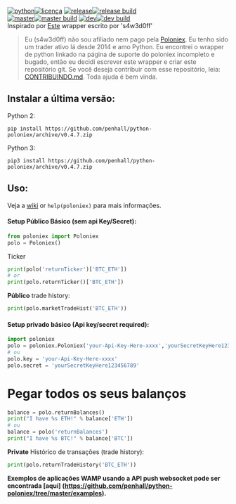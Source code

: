[![python](https://img.shields.io/badge/python-2.7%20%26%203-blue.svg)![licença](https://img.shields.io/badge/licence-GPL%20v2-blue.svg)](https://github.com/penhall/python-poloniex/blob/master/LICENSE) [![release](https://img.shields.io/github/release/penhall/python-poloniex.svg)![release build](https://travis-ci.org/penhall/python-poloniex.svg?branch=v0.4.7)](https://github.com/penhall/python-poloniex/releases)  
[![master](https://img.shields.io/badge/branch-master-blue.svg)![master build](https://api.travis-ci.org/penhall/python-poloniex.svg?branch=master)](https://github.com/penhall/python-poloniex/tree/master) [![dev](https://img.shields.io/badge/branch-dev-blue.svg)![dev build](https://api.travis-ci.org/penhall/python-poloniex.svg?branch=dev)](https://github.com/s4w3d0ff/python-poloniex/tree/dev)  
Inspirado por [Este](https://github.com/s4w3d0ff/python-poloniex) wrapper escrito por 's4w3d0ff'  
> Eu (s4w3d0ff) não sou afiliado nem pago pela [Poloniex](https://poloniex.com). Eu tenho sido um trader ativo lá desde 2014 e amo Python. Eu encontrei o wrapper de python linkado na página de suporte do poloniex  incompleto e bugado, então eu decidi escrever este wrapper e criar este repositório git. Se você deseja contribuir com esse repositório, leia: [CONTRIBUINDO.md](https://github.com/penhall/python-poloniex/blob/master/CONTRIBUTING.md). Toda ajuda é bem vinda.
## Instalar a última versão:
Python 2:
```
pip install https://github.com/penhall/python-poloniex/archive/v0.4.7.zip
```

Python 3:
```
pip3 install https://github.com/penhall/python-poloniex/archive/v0.4.7.zip
```

## Uso:
Veja a [wiki](https://github.com/penhall/python-poloniex/wiki) or `help(poloniex)` para mais informações.

#### Setup Público Básico (sem api Key/Secret):
```python
from poloniex import Poloniex
polo = Poloniex()
```
Ticker
```python
print(polo('returnTicker')['BTC_ETH'])
# or
print(polo.returnTicker()['BTC_ETH'])
```
**Público** trade history:
```python
print(polo.marketTradeHist('BTC_ETH'))
```

#### Setup privado básico (Api key/secret required):
```python
import poloniex
polo = poloniex.Poloniex('your-Api-Key-Here-xxxx','yourSecretKeyHere123456789')
# ou
polo.key = 'your-Api-Key-Here-xxxx'
polo.secret = 'yourSecretKeyHere123456789'
```
# Pegar todos os seus balanços 
```python
balance = polo.returnBalances()
print("I have %s ETH!" % balance['ETH'])
# ou
balance = polo('returnBalances')
print("I have %s BTC!" % balance['BTC'])
```
**Private**  Histórico de transações (trade history):
```python
print(polo.returnTradeHistory('BTC_ETH'))
```
**Exemplos de aplicações WAMP usando a API push websocket  pode ser encontrada [aqui]
(https://github.com/penhall/python-poloniex/tree/master/examples).**

